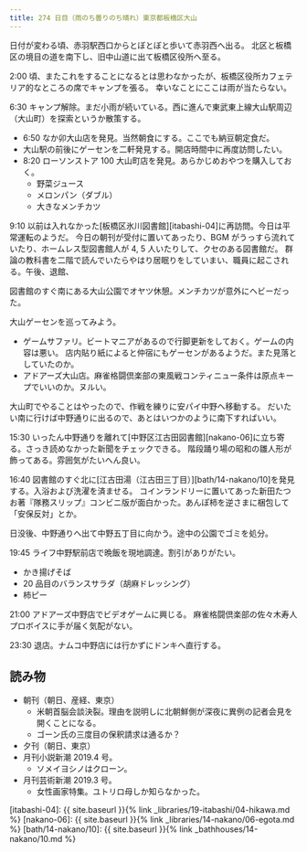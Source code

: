 ```yaml
---
title: 274 日目（雨のち曇りのち晴れ）東京都板橋区大山
---
```


日付が変わる頃、赤羽駅西口からとぼとぼと歩いて赤羽西へ出る。
北区と板橋区の境目の道を南下し、旧中山道に出て板橋区役所へ至る。

2:00 頃、またこれをすることになるとは思わなかったが、板橋区役所カフェテリア的なところの席でキャンプを張る。
幸いなことにここは雨が当たらない。

6:30 キャンプ解除。まだ小雨が続いている。西に進んで東武東上線大山駅周辺（大山町）を探索というか散策する。

* 6:50 なか卯大山店を発見。当然朝食にする。ここでも納豆朝定食だ。
* 大山駅の前後にゲーセンを二軒発見する。開店時間中に再度訪問したい。
* 8:20 ローソンストア 100 大山町店を発見。あらかじめおやつを購入しておく。
  * 野菜ジュース
  * メロンパン（ダブル）
  * 大きなメンチカツ

9:10 以前は入れなかった[板橋区氷川図書館][itabashi-04]に再訪問。今日は平常運転のようだ。
今日の朝刊が受付に置いてあったり、BGM がうっすら流れていたり、ホームレス型図書館人が 4, 5 人いたりして、クセのある図書館だ。
群論の教科書を二階で読んでいたらやはり居眠りをしていまい、職員に起こされる。午後、退館、

図書館のすぐ南にある大山公園でオヤツ休憩。メンチカツが意外にヘビーだった。

大山ゲーセンを巡ってみよう。

* ゲームサファリ。ビートマニアがあるので行脚更新をしておく。ゲームの内容は悪い。
  店内貼り紙によると仲宿にもゲーセンがあるようだ。また見落としていたのか。
* アドアーズ大山店。麻雀格闘倶楽部の東風戦コンティニュー条件は原点キープでいいのか。ヌルい。

大山町でやることはやったので、作戦を練りに安パイ中野へ移動する。
だいたい南に行けば中野通りに出るので、あとはいつかのように南下すればいい。

15:30 いったん中野通りを離れて[中野区江古田図書館][nakano-06]に立ち寄る。さっき読めなかった新聞をチェックできる。
階段踊り場の昭和の雛人形が飾ってある。雰囲気がたいへん良い。

16:40 図書館のすぐ北に[江古田湯（江古田三丁目）][bath/14-nakano/10]を発見する。入浴および洗濯を済ませる。
コインランドリーに置いてあった新田たつお著『隊務スリップ』コンビニ版が面白かった。あんぽ柿を逆さまに梱包して「安保反対」とか。

日没後、中野通りへ出て中野五丁目に向かう。途中の公園でゴミを処分。

19:45 ライフ中野駅前店で晩飯を現地調達。割引がありがたい。

* かき揚げそば
* 20 品目のバランスサラダ（胡麻ドレッシング）
* 柿ピー

21:00 アドアーズ中野店でビデオゲームに興じる。
麻雀格闘倶楽部の佐々木寿人プロボイスに手が届く気配がない。

23:30 退店。ナムコ中野店には行かずにドンキへ直行する。

## 読み物

* 朝刊（朝日、産経、東京）
  * 米朝首脳会談決裂。理由を説明しに北朝鮮側が深夜に異例の記者会見を開くことになる。
  * ゴーン氏の三度目の保釈請求は通るか？
* 夕刊（朝日、東京）
* 月刊小説新潮 2019.4 号。
  * ソメイヨシノはクローン。
* 月刊芸術新潮 2019.3 号。
  * 女性画家特集。ユトリロ母しか知らなかった。

[itabashi-04]: {{ site.baseurl }}{% link _libraries/19-itabashi/04-hikawa.md %}
[nakano-06]: {{ site.baseurl }}{% link _libraries/14-nakano/06-egota.md %}
[bath/14-nakano/10]: {{ site.baseurl }}{% link _bathhouses/14-nakano/10.md %}
